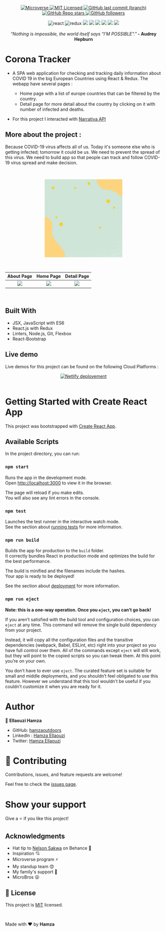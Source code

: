 
<p align="center">
  <a href="https://www.microverse.org/">
    <img alt="Microverse" src="https://img.shields.io/badge/-Microverse-blueviolet?style=flat-square">
  </a>
  <a href="https://github.com/Hamzaoutdoors/Corona-Tracker__react-capstone/LICENSE">
    <img alt="MIT Licensed" src="https://img.shields.io/github/license/Hamzaoutdoors/to-do-list?style=flat-square">
  </a>
  <a href="https://github.com/Hamzaoutdoors/Corona-Tracker__react-capstone">
    <img alt="GitHub last commit (branch)" src="https://img.shields.io/github/last-commit/Hamzaoutdoors/Corona-Tracker__react-capstone/dev?color=blue&style=flat-square">
  </a>
  <a href="https://github.com/Hamzaoutdoors/Corona-Tracker__react-capstone">
    <img alt="GitHub Repo stars" src="https://img.shields.io/github/stars/Hamzaoutdoors/Corona-Tracker__react-capstone?color=green&label=%E2%98%85%20stars%20&style=flat-square">
  </a>
  <a href="https://github.com/Hamzaoutdoors">
    <img alt="GitHub followers" src="https://img.shields.io/github/followers/Hamzaoutdoors?color=yellow&logo=github&style=flat-square">
  </a>
</p>

<div align="center">
 <img alt="react" src="https://img.shields.io/badge/react-%2320232a.svg?style=for-the-badge&logo=react&loColor=%2361DAFB"> <img alt="redux" src="https://img.shields.io/badge/redux-%23593d88.svg?style=for-the-badge&logo=redux&logoColor=white"> <img src="https://img.shields.io/badge/javascript-%23323330.svg?style=for-the-badge&logo=javascript&logoColor=%23F7DF1E"/> <img src="https://img.shields.io/badge/html5-%23E34F26.svg?style=for-the-badge&logo=html5&logoColor=white"/> <img src="https://img.shields.io/badge/css3-%231572B6.svg?style=for-the-badge&logo=css3&logoColor=white"/> <img src="https://img.shields.io/badge/bootstrap-%23563D7C.svg?style=for-the-badge&logo=bootstrap&logoColor=white"/> <img src="https://img.shields.io/badge/git-%23F05033.svg?style=for-the-badge&logo=git&logoColor=white"/> <img src="https://img.shields.io/badge/SASS-hotpink.svg?style=for-the-badge&logo=SASS&logoColor=white"/></div>
</br>
 <div align="center">
  <em align="center" style>“Nothing is impossible, the world itself says "I'M POSSIBLE".”</em><strong> - Audrey Hepburn</strong>
  </div>

# Corona Tracker

- A SPA web application for checking and tracking daily information about COVID 19 in the big European Countries using React & Redux.
The webapp have several pages :

  - Home page with a list of europe countries that can be filtered by the country.
  - Detail page for more detail about the country by clicking on it with number of infected and deaths.
- For this project I interacted with [Narrativa API](https://covid19tracking.narrativa.com/index_en.html)

## More about the project :

Because COVID-19 virus affects all of us. Today it's someone else who is getting infected; tomorrow it could be us. We need to prevent the spread of this virus. We need to build app so that people can track and follow COVID-19 virus spread and make decision.

</br>
<p align="center">
   <kbd>
    <img alt="logo" src="./assets/covid19-logo.gif" width="250" height="250">
   </kbd>
</p>

</br>


About Page            |  Home Page          |  Detail Page
:-------------------------:|:-------------------------:|:-------------------------:
![](https://user-images.githubusercontent.com/80895497/137564073-7b49d974-f0d3-4857-a2e7-2a8e0015e239.png)   |  ![](https://user-images.githubusercontent.com/80895497/137564198-df23a183-da88-46bd-a7da-5efe01e2f485.png) |  ![](https://user-images.githubusercontent.com/80895497/137647631-2bf967db-4e7c-4349-93ca-59de1714db3c.png)

 </br>
 
## Built With

- JSX, JavaScript with ES6
- React.js with Redux
- Linters, Node.js, Git, Flexbox
- React-Bootstrap

## Live demo

Live demos for this project can be found on the following Cloud Platforms :


<div align="center">
    <a href="https://ho-coronatracker21.netlify.app/" width = "20%"><img alt="Netlify deployement" src="https://img.shields.io/badge/netlify-%23000000.svg?style=for-the-badge&logo=netlify&logoColor=#00C7B7"></a>
 </div> 
</br>

# Getting Started with Create React App

This project was bootstrapped with [Create React App](https://github.com/facebook/create-react-app).

## Available Scripts

In the project directory, you can run:

### `npm start`

Runs the app in the development mode.\
Open [http://localhost:3000](http://localhost:3000) to view it in the browser.

The page will reload if you make edits.\
You will also see any lint errors in the console.

### `npm test`

Launches the test runner in the interactive watch mode.\
See the section about [running tests](https://facebook.github.io/create-react-app/docs/running-tests) for more information.

### `npm run build`

Builds the app for production to the `build` folder.\
It correctly bundles React in production mode and optimizes the build for the best performance.

The build is minified and the filenames include the hashes.\
Your app is ready to be deployed!

See the section about [deployment](https://facebook.github.io/create-react-app/docs/deployment) for more information.

### `npm run eject`

**Note: this is a one-way operation. Once you `eject`, you can’t go back!**

If you aren’t satisfied with the build tool and configuration choices, you can `eject` at any time. This command will remove the single build dependency from your project.

Instead, it will copy all the configuration files and the transitive dependencies (webpack, Babel, ESLint, etc) right into your project so you have full control over them. All of the commands except `eject` will still work, but they will point to the copied scripts so you can tweak them. At this point you’re on your own.

You don’t have to ever use `eject`. The curated feature set is suitable for small and middle deployments, and you shouldn’t feel obligated to use this feature. However we understand that this tool wouldn’t be useful if you couldn’t customize it when you are ready for it.


# Author

👤 **Ellaouzi Hamza**

- GitHub: [hamzaoutdoors](https://github.com/Hamzaoutdoors)
- LinkedIn : [Hamza Ellaouzi](https://www.linkedin.com/in/hamza-ellaouzi-137a45b8/)
- Twitter: [Hamza Ellaouzi](https://twitter.com/EllaouziHamza)

# 🤝 Contributing

Contributions, issues, and feature requests are welcome!

Feel free to check the [issues page](https://github.com/Hamzaoutdoors/Corona-Tracker__react-capstone/issues).

# Show your support

Give a ⭐️ if you like this project!

## Acknowledgments

- Hat tip to [Nelson Sakwa](https://www.behance.net/gallery/31579789/Ballhead-App-%28Free-PSDs%29) on Behance 🔰
- Inspiration 💘
- Microverse program ⚡
- My standup team 😍
- My family's support 🙌
- MicroBros 😜

## 📝 License

This project is [MIT](./LICENSE) licensed.

</br>
<p class="love">Made with ❤ by <strong>Hamza</strong></p>
